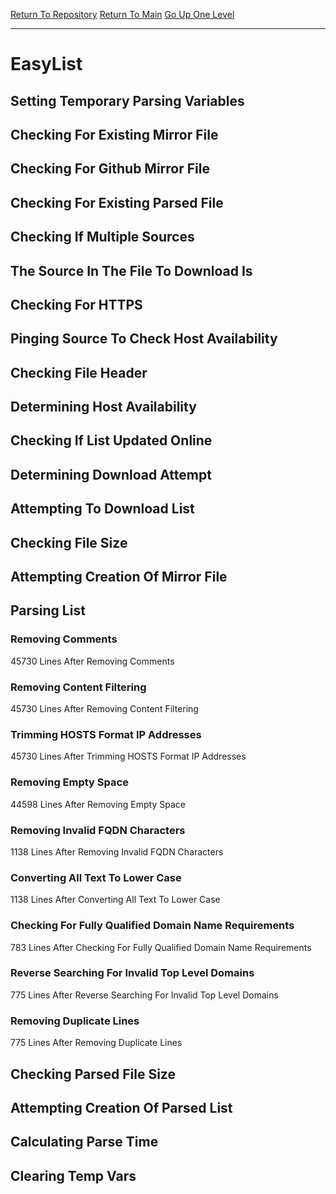 [Return To Repository](https://github.com/deathbybandaid/piholeparser/)
[Return To Main](https://github.com/deathbybandaid/piholeparser/blob/master/RecentRunLogs/Mainlog.md)
[Go Up One Level](https://github.com/deathbybandaid/piholeparser/blob/master/RecentRunLogs/TopLevelScripts/30-Processing-External-Blacklists.md)
____________________________________
# EasyList
## Setting Temporary Parsing Variables
## Checking For Existing Mirror File
## Checking For Github Mirror File
## Checking For Existing Parsed File
## Checking If Multiple Sources
## The Source In The File To Download Is
## Checking For HTTPS
## Pinging Source To Check Host Availability
## Checking File Header
## Determining Host Availability
## Checking If List Updated Online
## Determining Download Attempt
## Attempting To Download List
## Checking File Size
## Attempting Creation Of Mirror File
## Parsing List
### Removing Comments
45730 Lines After Removing Comments
### Removing Content Filtering
45730 Lines After Removing Content Filtering
### Trimming HOSTS Format IP Addresses
45730 Lines After Trimming HOSTS Format IP Addresses
### Removing Empty Space
44598 Lines After Removing Empty Space
### Removing Invalid FQDN Characters
1138 Lines After Removing Invalid FQDN Characters
### Converting All Text To Lower Case
1138 Lines After Converting All Text To Lower Case
### Checking For Fully Qualified Domain Name Requirements
783 Lines After Checking For Fully Qualified Domain Name Requirements
### Reverse Searching For Invalid Top Level Domains
775 Lines After Reverse Searching For Invalid Top Level Domains
### Removing Duplicate Lines
775 Lines After Removing Duplicate Lines
## Checking Parsed File Size
## Attempting Creation Of Parsed List
## Calculating Parse Time
## Clearing Temp Vars
